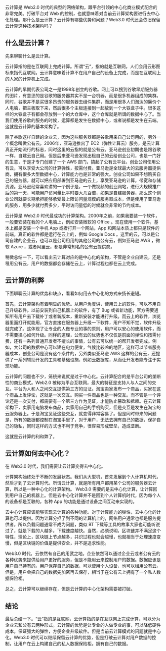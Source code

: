 云计算是 Web2.0 时代的典型的网络架构，跟平台引领的中心化商业模式配合的非常完美。打破平台对 Web 的控制，也就意味着对当前云计算架构要进行去中心化处理。那什么是云计算？云计算有哪些优势和问题？Web3.0 时代还会依旧保留云计算这种技术架构吗？

## 什么是云计算？

先来聊聊什么是云计算。

云计算指的是在互联网上完成计算。所谓“云”，指的就是互联网，人们会用云形图标来指代互联网。云计算意味着计算不在用户自己的设备上完成，而是在互联网上的人家的计算机上完成。

云计算的早期代表公司之一是1998年创立的谷歌。网上可以搜到谷歌早期服务器的图片，有意思的是谷歌的服务器其实不是一台机器，而是很多机器组成的集群。同时，谷歌并不是买很多昂贵的服务器去组件集群，而是用很多人们淘汰的廉价个人电脑，把主板取下来，然后很多个主板连接到一起放到一个大铁盒子中。很多这样的大铁盒子有都会存放到一个的大仓库中，这个仓库就是所谓的数据中心了。当我们使用谷歌的服务的时候，运算都是发生在数据中心，或者说都是发生在云端。这就是云计算的基本架构了。

除了谷歌这样自建的企业云，因为这些服务器都是谷歌用来自己公司用的，另外一个概念叫做公有云。2006年，亚马逊推出了 EC2（弹性计算云）服务，是云计算真正开始流行的标志，同时这里的云指的就是公有云。亚马逊创业初期也是跟谷歌一样，自建云自己用。但是后来亚马逊发现出租自己的云给创业公司，也是一门好的生意，于是才专门创建了一个 AWS 部门，搞起了公有云平台。创业公司使用公有云，可以享受大公司的计算弹性，按需付费。亚马逊是全球最大的云服务器提供商，拥有很多大型数据中心，计算能力也是非常的强大。创业公司如果不想购买自己的服务器，就可以把应用部署到亚马逊的云上，享受亚马逊的计算，带宽和存储资源。亚马逊经常喜欢讲的一个例子是，一个做视频的创业网站，进行大规模推广后的第一天，可能用户访问量比平时要大几百倍，如果是自建服务器，那么这个创业公司就要长期承担能够承受最上限访问量规模的服务器成本，但是使用了亚马逊的服务，用多少就付费多少，平时访问量低的时候就会非常的节约成本。

云计算是 Web2.0 时代最成功的计算架构。2000年之前，如果我要装一个软件，一般要安装在我的个人电脑上，例如安装微软的 Office 。现在使用一个软件，基本上都是安装一个手机 App 或者打开一个网站，App 和网站本质上都只是软件的前端，真正的软件都是运行在云上的，例如 Google Docs 。这里的云，可以是公司自建的企业云，也可以是公司租用的其他公司的公有云，例如亚马逊 AWS ，微软 Azure ，或者阿里云，都是非常知名的公有云提供商。

稍微总结一下，可以看出云计算对应的是中心化的架构，不管是企业自建云，还是租用公有云，用户的数据都会存储在云上，计算过程也都在云上完成。

## 云计算的利弊

下面聊聊云计算的优势和缺点，看看如何用去中心化的方式来扬长避短。

首先，云计算架构有着明显的优势。从用户角度讲，使用云上的软件，可以不用自己升级软件。以前安装到自己机器上的软件，有了 Bug 或者新功能，官方需要通知所有用户去下载补丁或者新版本，重新安装才能进行升级。而云上的软件，浏览器里面打开就能用，官方直接在服务器上升级一下软件，用户不知不觉，软件升级就完成了。这体现了让专业的人做专业的事的原则，用户可以安心的使用软件，而不需要操心如何升级。同样的道理，公有云的优势也不仅仅是前面的弹性和按需付费，还有一系列普通开发者不擅长的事情，公有云可以统一的帮开发者完成。例如，大公司的数据中心可以建在电力便宜，气候比较冷的地区，这样可以节省服务器成本，创业公司是没有这个条件的，另外类似亚马逊 AWS 这样的公有云，还提供了一系列辅助开发的工具和基础设施，例如云数据库，从而让开发者能专注于实现功能。

云计算的问题也不少，笼统来说就是过于中心化。云计算配合的是平台公司的垄断性的商业模式。Web2.0 被称为平台互联网，最大的特征是支持人与人之间的交互。平台为人和人之间交互提供第三方的见证。淘宝卖家发布一个商品，买家在这个商品上发评论，这就是一次交互。购买一件商品也是一种交互。而不管是一个评论还是一次支付，都需要有一个第三方作为见证，才能防止篡改和抵赖。在云计算架构下，卖家用电脑发布商品，卖家用自己的手机购买，但是交互是发生在淘宝的云服务器上。于是淘宝见证这些交互，就变得非常容易了。但是同时带来的问题是，所有的数据都控制在淘宝手里了，对于用户，无法去拥有自己的数据，保护自己的隐私，同时这样的方式也不利于竞争，很容易形成壁垒，造成垄断。

这就是云计算的利和弊了。

## 云计算如何去中心化？

在 Web3.0 时代，我们需要让云计算变得去中心化。

计算架构始终处于不断的发展状态。我们从大型机，首先发展到个人计算机时代，然后才到了云计算时代。所谓云计算，就是所有用户都用某个公司的服务器去计算，所以是一种中心化的计算架构。 Web3.0 需要的是去中心化计算，让计算回到用户自己的机器上。但是去中心化计算并不是回到个人计算机时代，因为每个人的设备都是互联的，各种 App 的功能是通过设备之间互动来实现的。

去中心计算应该能够实现云计算的各种功能。对于计算能力的弹性，去中心化的计算也可以提供。因为计算分担了到不同的计算机上的，网络用户通常也都是服务提供者，所以负载问题通常不成为问题，类似 BT 下载等工具的故事大家也可能听说过了，就是下载的人越多，下载速度越快。当然，必须说明，区块链并不满足这个特性，理论上，区块链上节点越多，共识过程也就会越慢，也就相当于处理速度变慢，但是区块链的价值是提供安全，并不是追求性能。

Web3.0 时代，云依然有自己的用武之地。企业依然可以通过企业云或者公有云的各种优势来提供给用户更好的服务，但是不能用云来控制用户的数据。数据应该是用户自己持有的。用户保存自己的数据，可以使用个人设备，也可以租用公有云。但是，用户会把自己的数据先加密再去保存，相当于在公有云上拥有了一个私人数据保险柜。

总之，云计算可以继续存在，但是云计算的中心化架构需要被打破。

## 结论

最后总结一下。“云”指的是互联网，云计算指的是在互联网上完成计算，可以分为企业云和公有云两种形式。云计算的优势是让专业的人做专业的事，可以降低硬件成本，保证强大的弹性，方便企业升级软件。但是当前云计算模式的问题就是中心化。Web3.0 时代可以继续保留云计算的优势，但是打破云计算对用户数据的控制，让用户在云上构建自己的私人数据保险柜，拥有自己的数据。
